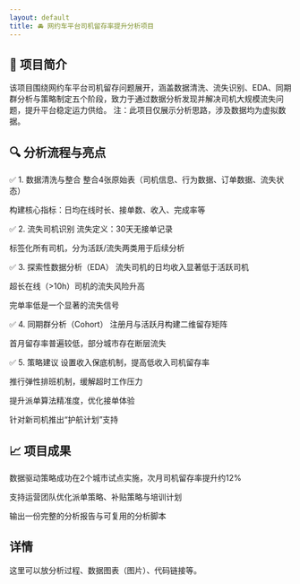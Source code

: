 ```yaml
---
layout: default
title: 🚘 网约车平台司机留存率提升分析项目
---
```


## 📌 项目简介
该项目围绕网约车平台司机留存问题展开，涵盖数据清洗、流失识别、EDA、同期群分析与策略制定五个阶段，致力于通过数据分析发现并解决司机大规模流失问题，提升平台稳定运力供给。
注：此项目仅展示分析思路，涉及数据均为虚拟数据。

## 🔍 分析流程与亮点
✅ 1. 数据清洗与整合
整合4张原始表（司机信息、行为数据、订单数据、流失状态）

构建核心指标：日均在线时长、接单数、收入、完成率等

✅ 2. 流失司机识别
流失定义：30天无接单记录

标签化所有司机，分为活跃/流失两类用于后续分析

✅ 3. 探索性数据分析（EDA）
流失司机的日均收入显著低于活跃司机

超长在线（>10h）司机的流失风险升高

完单率低是一个显著的流失信号

✅ 4. 同期群分析（Cohort）
注册月与活跃月构建二维留存矩阵

首月留存率普遍较低，部分城市存在断层流失

✅ 5. 策略建议
设置收入保底机制，提高低收入司机留存率

推行弹性排班机制，缓解超时工作压力

提升派单算法精准度，优化接单体验

针对新司机推出“护航计划”支持


## 📈 项目成果
数据驱动策略成功在2个城市试点实施，次月司机留存率提升约12%

支持运营团队优化派单策略、补贴策略与培训计划

输出一份完整的分析报告与可复用的分析脚本

## 详情
这里可以放分析过程、数据图表（图片）、代码链接等。